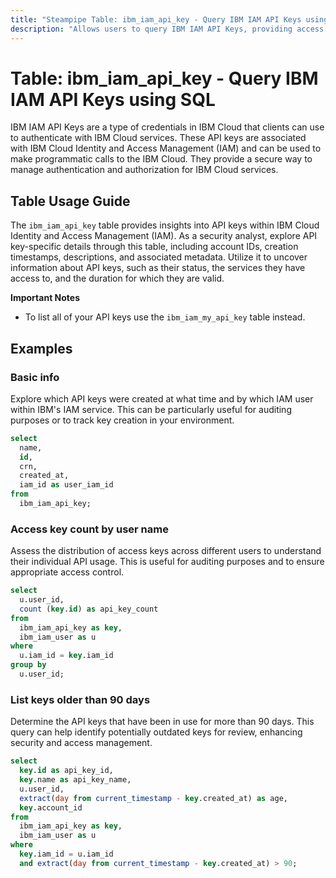 ```yaml
---
title: "Steampipe Table: ibm_iam_api_key - Query IBM IAM API Keys using SQL"
description: "Allows users to query IBM IAM API Keys, providing access to details about API keys associated with IBM Cloud Identity and Access Management (IAM)."
---
```


# Table: ibm_iam_api_key - Query IBM IAM API Keys using SQL

IBM IAM API Keys are a type of credentials in IBM Cloud that clients can use to authenticate with IBM Cloud services. These API keys are associated with IBM Cloud Identity and Access Management (IAM) and can be used to make programmatic calls to the IBM Cloud. They provide a secure way to manage authentication and authorization for IBM Cloud services.

## Table Usage Guide

The `ibm_iam_api_key` table provides insights into API keys within IBM Cloud Identity and Access Management (IAM). As a security analyst, explore API key-specific details through this table, including account IDs, creation timestamps, descriptions, and associated metadata. Utilize it to uncover information about API keys, such as their status, the services they have access to, and the duration for which they are valid.

**Important Notes**
- To list all of your API keys use the `ibm_iam_my_api_key` table instead.

## Examples

### Basic info
Explore which API keys were created at what time and by which IAM user within IBM's IAM service. This can be particularly useful for auditing purposes or to track key creation in your environment.

```sql
select
  name,
  id,
  crn,
  created_at,
  iam_id as user_iam_id
from
  ibm_iam_api_key;
```

### Access key count by user name
Assess the distribution of access keys across different users to understand their individual API usage. This is useful for auditing purposes and to ensure appropriate access control.

```sql
select
  u.user_id,
  count (key.id) as api_key_count
from
  ibm_iam_api_key as key,
  ibm_iam_user as u
where
  u.iam_id = key.iam_id
group by
  u.user_id;
```

### List keys older than 90 days
Determine the API keys that have been in use for more than 90 days. This query can help identify potentially outdated keys for review, enhancing security and access management.

```sql
select
  key.id as api_key_id,
  key.name as api_key_name,
  u.user_id,
  extract(day from current_timestamp - key.created_at) as age,
  key.account_id
from
  ibm_iam_api_key as key,
  ibm_iam_user as u
where
  key.iam_id = u.iam_id
  and extract(day from current_timestamp - key.created_at) > 90;
```